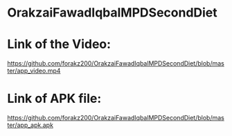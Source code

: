 # OrakzaiFawadIqbalMPDSecondDiet

# Link of the Video:
https://github.com/forakz200/OrakzaiFawadIqbalMPDSecondDiet/blob/master/app_video.mp4

# Link of APK file:
https://github.com/forakz200/OrakzaiFawadIqbalMPDSecondDiet/blob/master/app_apk.apk
